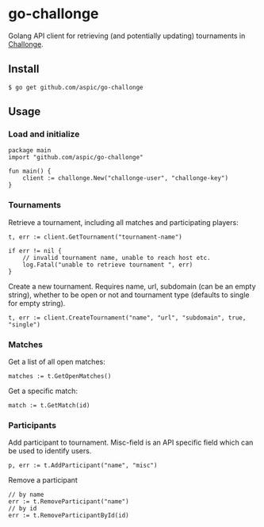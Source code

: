 # go-challonge

Golang API client for retrieving (and potentially updating) tournaments in  [Challonge](http://challonge.com/).

## Install

    $ go get github.com/aspic/go-challonge

## Usage

### Load and initialize

    package main
    import "github.com/aspic/go-challonge"
    
    fun main() {
        client := challonge.New("challonge-user", "challonge-key")
    }


### Tournaments

Retrieve a tournament, including all matches and participating players:

    t, err := client.GetTournament("tournament-name")
    
    if err != nil {
        // invalid tournament name, unable to reach host etc.
        log.Fatal("unable to retrieve tournament ", err)
    }
    
Create a new tournament. Requires name, url, subdomain (can be an empty string), whether to be open or not and tournament type (defaults to single for empty string).

    t, err := client.CreateTournament("name", "url", "subdomain", true, "single")
    
### Matches

Get a list of all open matches:

    matches := t.GetOpenMatches()
    
Get a specific match:

    match := t.GetMatch(id)

### Participants

Add participant to tournament. Misc-field is an API specific field which can be used to identify users.

    p, err := t.AddParticipant("name", "misc")
    
Remove a participant

    // by name
    err := t.RemoveParticipant("name")
    // by id
    err := t.RemoveParticipantById(id)
